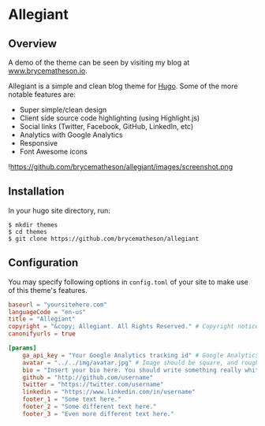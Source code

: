# Allegiant

## Overview

A demo of the theme can be seen by visiting my blog at www.brycematheson.io.

Allegiant is a simple and clean blog theme for [Hugo](http://gohugo.io/). Some of the more notable features are:
- Super simple/clean design
- Client side source code highlighting (using Highlight.js)
- Social links (Twitter, Facebook, GitHub, LinkedIn, etc)
- Analytics with Google Analytics
- Responsive
- Font Awesome icons

!https://github.com/brycematheson/allegiant/images/screenshot.png

## Installation

In your hugo site directory, run:

```shell
$ mkdir themes
$ cd themes
$ git clone https://github.com/brycematheson/allegiant
```

## Configuration

You may specify following options in `config.toml` of your site to make use of
this theme's features.

```toml
baseurl = "yoursitehere.com"
languageCode = "en-us"
title = "Allegiant"
copyright = "&copy; Allegiant. All Rights Reserved." # Copyright notice. This will be displayed in the footer.
canonifyurls = true

[params]
    ga_api_key = "Your Google Analytics tracking id" # Google Analytics API key.
    avatar = "../../img/avatar.jpg" # Image should be square, and roughly 150px x 150px
    bio = "Insert your bio here. You should write something really whitty and interesting that nobody is ever going to read or care about. But such is life. I really like the look of having a bio snippet on the blog, though. You may have to adjust some CSS styles depending on how long or short your bio is. I didn't make it super resillient."
    github = "http://github.com/username"
    twitter = "https://twitter.com/username"
    linkedin = "https://www.linkedin.com/in/username"
    footer_1 = "Some text here."
    footer_2 = "Some different text here."
    footer_3 = "Even more different text here."
```

